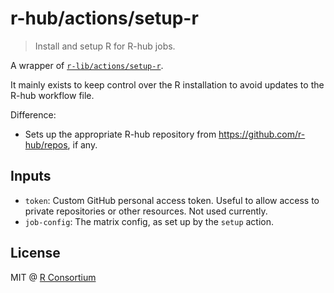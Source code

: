 # r-hub/actions/setup-r

> Install and setup R for R-hub jobs.

A wrapper of [`r-lib/actions/setup-r`](https://github.com/r-lib/actions/tree/v2-branch/setup-r).

It mainly exists to keep control over the R installation to avoid
updates to the R-hub workflow file.

Difference:

* Sets up the appropriate R-hub repository from
  https://github.com/r-hub/repos, if any.

## Inputs

* `token`: Custom GitHub personal access token. Useful to allow access
  to private repositories or other resources. Not used currently.
* `job-config`: The matrix config, as set up by the `setup` action.

## License

MIT @ [R Consortium](https://www.r-consortium.org/)
